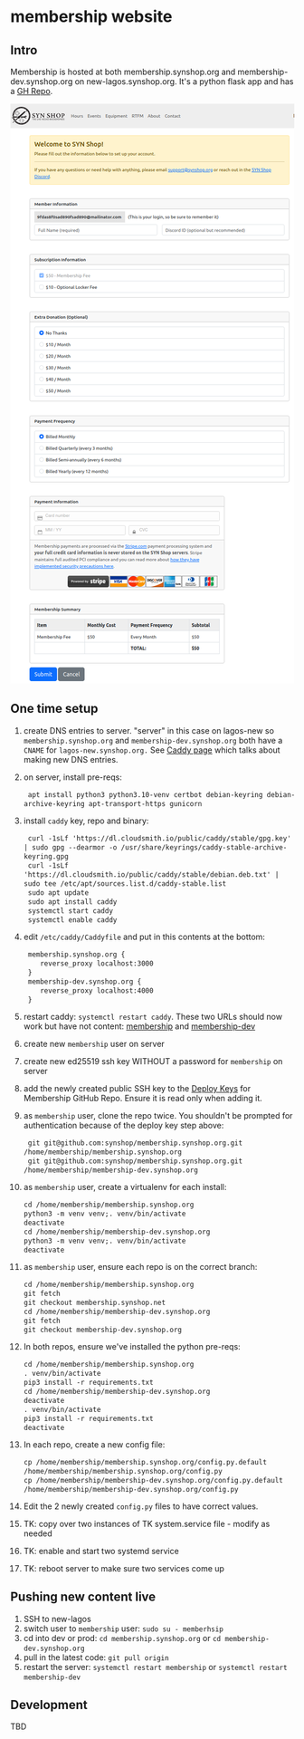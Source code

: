# membership website

## Intro

Membership is hosted at both membership.synshop.org and membership-dev.synshop.org on new-lagos.synshop.org.  It's a python flask app and has a [GH Repo](https://github.com/synshop/membership.synshop.org).

![Screenshot of membership page with account, donation and locker prices](./images/membership.png)

## One time setup

1. create DNS entries to server. "server" in this case on lagos-new so `membership.synshop.org` and `membership-dev.synshop.org` both have a `CNAME` for `lagos-new.synshop.org.` See [Caddy page](https://rtfm.synshop.org/admins/Caddy%20and%20TLS%20certs/#first-time-cert-generation-w-dns-update) which talks about making new DNS entries.
2. on server, install pre-reqs:
   
        apt install python3 python3.10-venv certbot debian-keyring debian-archive-keyring apt-transport-https gunicorn
   
3. install `caddy` key, repo and binary:

        curl -1sLf 'https://dl.cloudsmith.io/public/caddy/stable/gpg.key' | sudo gpg --dearmor -o /usr/share/keyrings/caddy-stable-archive-keyring.gpg
        curl -1sLf 'https://dl.cloudsmith.io/public/caddy/stable/debian.deb.txt' | sudo tee /etc/apt/sources.list.d/caddy-stable.list
        sudo apt update
        sudo apt install caddy
        systemctl start caddy
        systemctl enable caddy

4. edit `/etc/caddy/Caddyfile` and put in this contents at the bottom:

        membership.synshop.org {
           reverse_proxy localhost:3000
        }
        membership-dev.synshop.org {
           reverse_proxy localhost:4000
        }

5. restart caddy: `systemctl restart caddy`. These two URLs should now work but have not content: [membership](https://membership.synshop.org/) and [membership-dev](https://membership-dev.synshop.org/)
6. create new `membership` user on server
7. create new ed25519 ssh key WITHOUT a password for `membership` on server
8. add the newly created public SSH key to the [Deploy Keys](https://github.com/synshop/membership.synshop.org/settings/keys/new) for Membership GitHub Repo. Ensure it is read only when adding it.
9. as `membership` user, clone the repo twice. You shouldn't be prompted for authentication because of the deploy key step above:

        git git@github.com:synshop/membership.synshop.org.git /home/membership/membership.synshop.org
        git git@github.com:synshop/membership.synshop.org.git /home/membership/membership-dev.synshop.org
   
10. as `membership` user, create a virtualenv for each install:

        cd /home/membership/membership.synshop.org
        python3 -m venv venv;. venv/bin/activate
        deactivate
        cd /home/membership/membership-dev.synshop.org
        python3 -m venv venv;. venv/bin/activate
        deactivate
   
11. as `membership` user, ensure each repo is on the correct branch:

        cd /home/membership/membership.synshop.org
        git fetch
        git checkout membership.synshop.net
        cd /home/membership/membership-dev.synshop.org
        git fetch
        git checkout membership-dev.synshop.org
   
12. In both repos, ensure we've installed the python pre-reqs:

        cd /home/membership/membership.synshop.org
        . venv/bin/activate
        pip3 install -r requirements.txt 
        cd /home/membership/membership-dev.synshop.org
        deactivate
        . venv/bin/activate
        pip3 install -r requirements.txt 
        deactivate

13. In each repo, create a new config file:

        cp /home/membership/membership.synshop.org/config.py.default /home/membership/membership.synshop.org/config.py
        cp /home/membership/membership-dev.synshop.org/config.py.default /home/membership/membership-dev.synshop.org/config.py

14. Edit the 2 newly created `config.py` files to have correct values.
15. TK: copy over two instances of TK system.service file - modify as needed
16. TK: enable and start two systemd service
17. TK: reboot server to make sure two services come up

## Pushing new content live

1. SSH to new-lagos
1. switch user to `membership` user: `sudo su - memberhsip`
1. cd into dev or prod: `cd membership.synshop.org` or `cd membership-dev.synshop.org`
1. pull in the latest code: `git pull origin`
1. restart the server: `systemctl restart membership` or `systemctl restart membership-dev`

## Development

TBD

